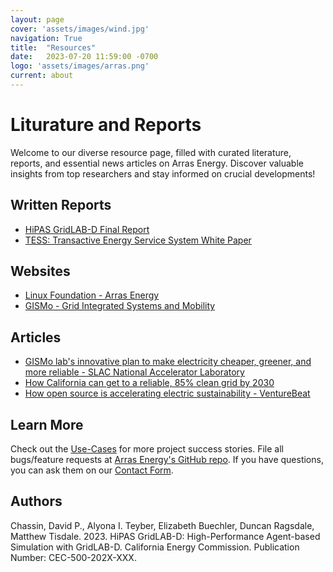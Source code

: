 ```yaml
---
layout: page
cover: 'assets/images/wind.jpg'
navigation: True
title:  "Resources"
date:   2023-07-20 11:59:00 -0700
logo: 'assets/images/arras.png'
current: about
---
```


# Liturature and Reports

Welcome to our diverse resource page, filled with curated literature, reports, and essential news articles on Arras Energy. Discover valuable insights from top researchers and stay informed on crucial developments!

## Written Reports

- [HiPAS GridLAB-D Final Report](https://docs.google.com/document/d/1-5gXOLEBrHTsQXwa979527SMydM5_M6X/edit)
- [TESS: Transactive Energy Service System White Paper](https://s3.us-east-2.amazonaws.com/tess.slacgismo.org/Chassin+et+al%2C+TESS+White+Paper+(2019).pdf)


## Websites
- [Linux Foundation - Arras Energy](https://lfenergy.org/projects/arras/)
- [GISMo - Grid Integrated Systems and Mobility](https://gismo.slac.stanford.edu/)

## Articles

- [GISMo lab's innovative plan to make electricity cheaper, greener, and more reliable - SLAC National Accelerator Laboratory](https://www6.slac.stanford.edu/news/2022-02-28-gismo-labs-innovative-plan-make-electricity-cheaper-greener-and-more-reliable)
- [How California can get to a reliable, 85% clean grid by 2030](https://www.canarymedia.com/articles/clean-energy/how-california-can-get-to-a-reliable-85-clean-grid-by-2030)
- [How open source is accelerating electric sustainability - VentureBeat](https://venturebeat.com/programming-development/how-open-source-is-accelerating-electric-sustainability/)

## Learn More
Check out the [Use-Cases][Use-Cases] for more project success stories. File all bugs/feature requests at [Arras Energy's GitHub repo][Arras Energy's GitHub repo]. If you have questions, you can ask them on our [Contact Form][Contact Form].

## Authors
Chassin, David P., Alyona I. Teyber, Elizabeth Buechler, Duncan Ragsdale, Matthew Tisdale. 2023. HiPAS GridLAB-D: High-Performance Agent-based Simulation with GridLAB-D.
California Energy Commission. Publication Number: CEC-500-202X-XXX.

[Use-Cases]: https://google.com
[Arras Energy's GitHub repo]: https://github.com/arras-energy
[Contact Form]: https://talk.jekyllrb.com/
